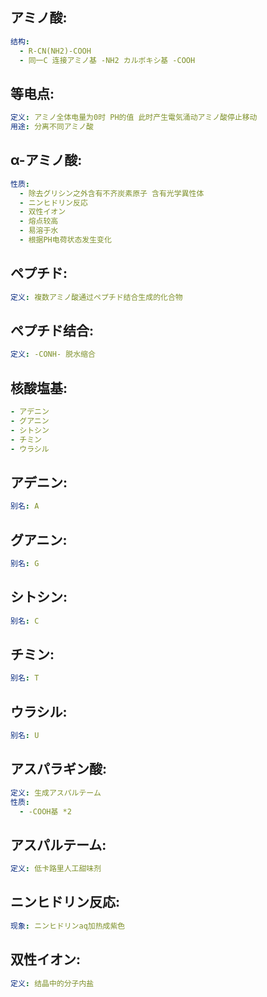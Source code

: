 ## アミノ酸:

```yaml
结构:
  - R-CN(NH2)-COOH
  - 同一C 连接アミノ基 -NH2 カルボキシ基 -COOH

```

## 等电点:

```yaml
定义: アミノ全体电量为0时 PH的值 此时产生電気涌动アミノ酸停止移动
用途: 分离不同アミノ酸

```

## α-アミノ酸:

```yaml
性质:
  - 除去グリシン之外含有不齐炭素原子 含有光学異性体
  - ニンヒドリン反応
  - 双性イオン
  - 熔点较高
  - 易溶于水
  - 根据PH电荷状态发生变化

```

## ペプチド:

```yaml
定义: 複数アミノ酸通过ペプチド结合生成的化合物

```

## ペプチド结合:

```yaml
定义: -CONH- 脱水缩合

```

## 核酸塩基:

```yaml
- アデニン
- グアニン
- シトシン
- チミン
- ウラシル

```

## アデニン:

```yaml
别名: A

```

## グアニン:

```yaml
别名: G

```

## シトシン:

```yaml
别名: C

```

## チミン:

```yaml
别名: T

```

## ウラシル:

```yaml
别名: U

```

## アスパラギン酸:

```yaml
定义: 生成アスパルテーム
性质:
  - -COOH基 *2

```

## アスパルテーム:

```yaml
定义: 低卡路里人工甜味剂

```

## ニンヒドリン反応:

```yaml
现象: ニンヒドリンaq加热成紫色
```

## 双性イオン:

```yaml
定义: 结晶中的分子内盐
```